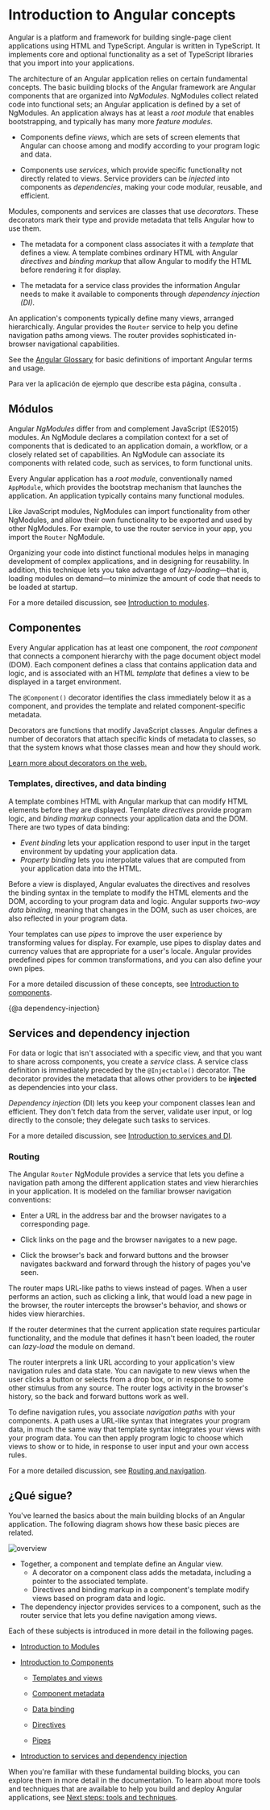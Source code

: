 # Introduction to Angular concepts

Angular is a platform and framework for building single-page client applications using HTML and TypeScript.
Angular is written in TypeScript.
It implements core and optional functionality as a set of TypeScript libraries that you import into your applications.

The architecture of an Angular application relies on certain fundamental concepts.
The basic building blocks of the Angular framework are Angular components that are organized into *NgModules*. NgModules collect related code into functional sets; an Angular application is defined by a set of NgModules. An application always has at least a *root module* that enables bootstrapping, and typically has many more *feature modules*.

* Components define *views*, which are sets of screen elements that Angular can choose among and modify according to your program logic and data.

* Components use *services*, which provide specific functionality not directly related to views. Service providers can be *injected* into components as *dependencies*, making your code modular, reusable, and efficient.

Modules, components and services are classes that use *decorators*. These decorators mark their type and provide metadata that tells Angular how to use them.

* The metadata for a component class associates it with a *template* that defines a view. A template combines ordinary HTML with Angular *directives* and *binding markup* that allow Angular to modify the HTML before rendering it for display.

* The metadata for a service class provides the information Angular needs to make it available to components through *dependency injection (DI)*.

An application's components typically define many views, arranged hierarchically. Angular provides the `Router` service to help you define navigation paths among views. The router provides sophisticated in-browser navigational capabilities.

<div class="alert is-helpful">

  See the [Angular Glossary](guide/glossary) for basic definitions of important Angular terms and usage.

</div>

<div class="alert is-helpful">

  Para ver la aplicación de ejemplo que describe esta página, consulta <live-example></live-example>.
</div>

## Módulos

Angular *NgModules* differ from and complement JavaScript (ES2015) modules. An NgModule declares a compilation context for a set of components that is dedicated to an application domain, a workflow, or a closely related set of capabilities. An NgModule can associate its components with related code, such as services, to form functional units.

Every Angular application has a *root module*, conventionally named `AppModule`, which provides the bootstrap mechanism that launches the application. An application typically contains many functional modules.

Like JavaScript modules, NgModules can import functionality from other NgModules, and allow their own functionality to be exported and used by other NgModules. For example, to use the router service in your app, you import the `Router` NgModule.

Organizing your code into distinct functional modules helps in managing development of complex applications, and in designing for reusability. In addition, this technique lets you take advantage of *lazy-loading*&mdash;that is, loading modules on demand&mdash;to minimize the amount of code that needs to be loaded at startup.

<div class="alert is-helpful">

  For a more detailed discussion, see [Introduction to modules](guide/architecture-modules).

</div>

## Componentes

Every Angular application has at least one component, the *root component* that connects a component hierarchy with the page document object model (DOM). Each component defines a class that contains application data and logic, and is associated with an HTML *template* that defines a view to be displayed in a target environment.

The `@Component()` decorator identifies the class immediately below it as a component, and provides the template and related component-specific metadata.

<div class="alert is-helpful">

   Decorators are functions that modify JavaScript classes. Angular defines a number of decorators that attach specific kinds of metadata to classes, so that the system knows what those classes mean and how they should work.

   <a href="https://medium.com/google-developers/exploring-es7-decorators-76ecb65fb841#.x5c2ndtx0">Learn more about decorators on the web.</a>

</div>

### Templates, directives, and data binding

A template combines HTML with Angular markup that can modify HTML elements before they are displayed.
Template *directives* provide program logic, and *binding markup* connects your application data and the DOM.
There are two types of data binding:

* *Event binding* lets your application respond to user input in the target environment by updating your application data.
* *Property binding* lets you interpolate values that are computed from your application data into the HTML.

Before a view is displayed, Angular evaluates the directives and resolves the binding syntax in the template to modify the HTML elements and the DOM, according to your program data and logic. Angular supports *two-way data binding*, meaning that changes in the DOM, such as user choices, are also reflected in your program data.

Your templates can use *pipes* to improve the user experience by transforming values for display.
For example, use pipes to display dates and currency values that are appropriate for a user's locale.
Angular provides predefined pipes for common transformations, and you can also define your own pipes.

<div class="alert is-helpful">

  For a more detailed discussion of these concepts, see [Introduction to components](guide/architecture-components).

</div>

{@a dependency-injection}


## Services and dependency injection

For data or logic that isn't associated with a specific view, and that you want to share across components, you create a *service* class. A service class definition is immediately preceded by the `@Injectable()` decorator. The decorator provides the metadata that allows other providers to be **injected** as dependencies into your class.

 *Dependency injection* (DI) lets you keep your component classes lean and efficient. They don't fetch data from the server, validate user input, or log directly to the console; they delegate such tasks to services.

<div class="alert is-helpful">

  For a more detailed discussion, see [Introduction to services and DI](guide/architecture-services).

</div>

### Routing

The Angular `Router` NgModule provides a service that lets you define a navigation path among the different application states and view hierarchies in your application. It is modeled on the familiar browser navigation conventions:

* Enter a URL in the address bar and the browser navigates to a corresponding page.

* Click links on the page and the browser navigates to a new page.

* Click the browser's back and forward buttons and the browser navigates backward and forward through the history of pages you've seen.

The router maps URL-like paths to views instead of pages. When a user performs an action, such as clicking a link, that would load a new page in the browser, the router intercepts the browser's behavior, and shows or hides view hierarchies.

If the router determines that the current application state requires particular functionality, and the module that defines it hasn't been loaded, the router can *lazy-load* the module on demand.

The router interprets a link URL according to your application's view navigation rules and data state. You can navigate to new views when the user clicks a button or selects from a drop box, or in response to some other stimulus from any source. The router logs activity in the browser's history, so the back and forward buttons work as well.

To define navigation rules, you associate *navigation paths* with your components. A path uses a URL-like syntax that integrates your program data, in much the same way that template syntax integrates your views with your program data. You can then apply program logic to choose which views to show or to hide, in response to user input and your own access rules.

<div class="alert is-helpful">

  For a more detailed discussion, see [Routing and navigation](guide/router).

</div>


## ¿Qué sigue?

You've learned the basics about the main building blocks of an Angular application. The following diagram shows how these basic pieces are related.

<div class="lightbox">
  <img src="generated/images/guide/architecture/overview2.png" alt="overview">
</div>

* Together, a component and template define an Angular view.
  * A decorator on a component class adds the metadata, including a pointer to the associated template.
  * Directives and binding markup in a component's template modify views based on program data and logic.
* The dependency injector provides services to a component, such as the router service that lets you define navigation among views.

Each of these subjects is introduced in more detail in the following pages.

* [Introduction to Modules](guide/architecture-modules)

* [Introduction to Components](guide/architecture-components)

  * [Templates and views](guide/architecture-components#templates-and-views)

  * [Component metadata](guide/architecture-components#component-metadata)

  * [Data binding](guide/architecture-components#data-binding)

  * [Directives](guide/architecture-components#directives)

  * [Pipes](guide/architecture-components#pipes)

* [Introduction to services and dependency injection](guide/architecture-services)

When you're familiar with these fundamental building blocks, you can explore them in more detail in the documentation. To learn about more tools and techniques that are available to help you build and deploy Angular applications, see [Next steps: tools and techniques](guide/architecture-next-steps).
</div>
